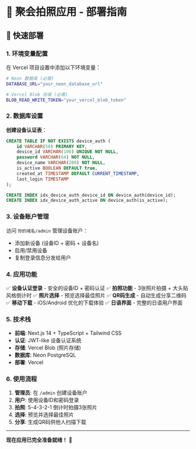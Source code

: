 # 🎊 聚会拍照应用 - 部署指南

## 🚀 快速部署

### 1. 环境变量配置

在 Vercel 项目设置中添加以下环境变量：

```bash
# Neon 数据库 (必需)
DATABASE_URL="your_neon_database_url"

# Vercel Blob 存储 (必需)
BLOB_READ_WRITE_TOKEN="your_vercel_blob_token"
```

### 2. 数据库设置

**创建设备认证表**：
```sql
CREATE TABLE IF NOT EXISTS device_auth (
    id VARCHAR(50) PRIMARY KEY,
    device_id VARCHAR(100) UNIQUE NOT NULL,
    password VARCHAR(64) NOT NULL,
    device_name VARCHAR(200) NOT NULL,
    is_active BOOLEAN DEFAULT true,
    created_at TIMESTAMP DEFAULT CURRENT_TIMESTAMP,
    last_login TIMESTAMP
);

CREATE INDEX idx_device_auth_device_id ON device_auth(device_id);
CREATE INDEX idx_device_auth_active ON device_auth(is_active);
```

### 3. 设备账户管理

访问 `你的域名/admin` 管理设备账户：
- 添加新设备 (设备ID + 密码 + 设备名)
- 启用/禁用设备
- 复制登录信息分发给用户

### 4. 应用功能

✅ **设备认证登录** - 安全的设备ID + 密码认证
✅ **拍照功能** - 3张照片拍摄 + 大头贴风格倒计时
✅ **照片选择** - 预览选择最佳照片
✅ **QR码生成** - 自动生成分享二维码
✅ **移动下载** - iOS/Android 优化的下载体验
✅ **日语界面** - 完整的日语用户界面

### 5. 技术栈

- **前端**: Next.js 14 + TypeScript + Tailwind CSS
- **认证**: JWT-like 设备认证系统
- **存储**: Vercel Blob (照片存储)
- **数据库**: Neon PostgreSQL
- **部署**: Vercel

### 6. 使用流程

1. **管理员**: 在 `/admin` 创建设备账户
2. **用户**: 使用设备ID和密码登录
3. **拍照**: 5-4-3-2-1 倒计时拍摄3张照片  
4. **选择**: 预览并选择最佳照片
5. **分享**: 生成QR码供他人扫描下载

---

**现在应用已完全准备就绪！** 🎉